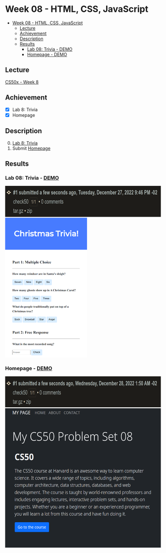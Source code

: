 # Week 08 - HTML, CSS, JavaScript
- [Week 08 - HTML, CSS, JavaScript](#week-08---html-css-javascript)
  - [Lecture](#lecture)
  - [Achievement](#achievement)
  - [Description](#description)
  - [Results](#results)
    - [Lab 08: Trivia - DEMO](#lab-08-trivia---demo)
    - [Homepage - DEMO](#homepage---demo)

## Lecture
[CS50x - Week 8](https://cs50.harvard.edu/x/2022/weeks/8/)
## Achievement

- [x] Lab 8: Trivia
- [x] Homepage

## Description

0. [Lab 8: Trivia](https://cs50.harvard.edu/x/2022/labs/8/)
1. Submit [Homepage](https://cs50.harvard.edu/x/2022/psets/8/homepage/)

## Results

### Lab 08: Trivia - [DEMO](https://christmastrivia.netlify.app/)
<img src="../../images/trivia_result.png" alt="lab trivia" height="100"/>
<img src="../../images/trivia_preview.png" alt="christmas trivia question preview" height="450"/>

### Homepage - [DEMO](https://pset08.netlify.app/)
<img src="../../images/homepage_result.png" alt="problem homepage" height="100"/>
<img src="../../images/homepage_preview.png" alt="problem set 08 homepage" height="450"/>
